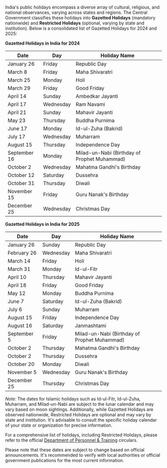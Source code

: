 India's public holidays encompass a diverse array of cultural, religious, and national observances, varying across states and regions. The Central Government classifies these holidays into **Gazetted Holidays** (mandatory nationwide) and **Restricted Holidays** (optional, varying by state and institution). Below is a consolidated list of Gazetted Holidays for 2024 and 2025:

**Gazetted Holidays in India for 2024**

| Date           | Day           | Holiday Name                          |
|----------------|---------------|---------------------------------------|
| January 26     | Friday        | Republic Day                          |
| March 8        | Friday        | Maha Shivaratri                       |
| March 25       | Monday        | Holi                                  |
| March 29       | Friday        | Good Friday                           |
| April 14       | Sunday        | Ambedkar Jayanti                      |
| April 17       | Wednesday     | Ram Navami                            |
| April 21       | Sunday        | Mahavir Jayanti                       |
| May 23         | Thursday      | Buddha Purnima                        |
| June 17        | Monday        | Id-ul-Zuha (Bakrid)                   |
| July 17        | Wednesday     | Muharram                              |
| August 15      | Thursday      | Independence Day                      |
| September 16   | Monday        | Milad-un-Nabi (Birthday of Prophet Muhammad) |
| October 2      | Wednesday     | Mahatma Gandhi's Birthday             |
| October 12     | Saturday      | Dussehra                              |
| October 31     | Thursday      | Diwali                                |
| November 15    | Friday        | Guru Nanak's Birthday                 |
| December 25    | Wednesday     | Christmas Day                         |

**Gazetted Holidays in India for 2025**

| Date           | Day           | Holiday Name                          |
|----------------|---------------|---------------------------------------|
| January 26     | Sunday        | Republic Day                          |
| February 26    | Wednesday     | Maha Shivaratri                       |
| March 14       | Friday        | Holi                                  |
| March 31       | Monday        | Id-ul-Fitr                            |
| April 10       | Thursday      | Mahavir Jayanti                       |
| April 18       | Friday        | Good Friday                           |
| May 12         | Monday        | Buddha Purnima                        |
| June 7         | Saturday      | Id-ul-Zuha (Bakrid)                   |
| July 6         | Sunday        | Muharram                              |
| August 15      | Friday        | Independence Day                      |
| August 16      | Saturday      | Janmashtami                           |
| September 5    | Friday        | Milad-un-Nabi (Birthday of Prophet Muhammad) |
| October 2      | Thursday      | Mahatma Gandhi's Birthday             |
| October 2      | Thursday      | Dussehra                              |
| October 20     | Monday        | Diwali                                |
| November 5     | Wednesday     | Guru Nanak's Birthday                 |
| December 25    | Thursday      | Christmas Day                         |

*Note*: The dates for Islamic holidays such as Id-ul-Fitr, Id-ul-Zuha, Muharram, and Milad-un-Nabi are subject to the lunar calendar and may vary based on moon sightings. Additionally, while Gazetted Holidays are observed nationwide, Restricted Holidays are optional and may vary by state and institution. It's advisable to consult the specific holiday calendar of your state or organization for precise information.

For a comprehensive list of holidays, including Restricted Holidays, please refer to the official [Department of Personnel & Training](https://dopt.gov.in/sites/default/files/List%20of%20holidays%202025.pdf) circulars.

Please note that these dates are subject to change based on official announcements. It's recommended to verify with local authorities or official government publications for the most current information. 